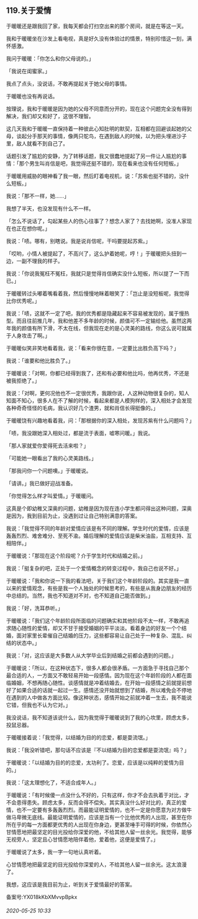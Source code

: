 ## 119.关于爱情
于暖暖还是跟我回了家，我每天都会打扫空出来的那个房间，就是在等这一天。


我和于暖暖坐在沙发上看电视，真是好久没有体验过的情景，特别珍惜这一刻，满怀感激。


我问于暖暖：「你怎么和你父母说的。」


「我说在闺蜜家。」


我点了点头，没说话，不敢再提起关于她父母的事情。


于暖暖也没有再说话。


按理说，我和于暖暖是因为她的父母不同意而分开的，现在这个问题完全没有得到解决，我们却又和好了，这很不理智。


这几天我和于暖暖一直保持着一种彼此心知肚明的默契，互相都在回避谈起她的父母，谈起分手那天的事情，像两只鸵鸟，在遇到敌人的时候，以为把头埋进沙子里，敌人就看不到自己了。


话题引发了尴尬的安静，为了转移话题，我又很蠢地提起了另一件让人尴尬的事情：「那个男生叫肖信是吧，我觉得还挺不错的，现在看来也没有任何短板。」


于暖暖用威胁的眼神看了我一眼，然后盯着电视机，说：「苏紫也挺不错的，没什么短板。」


我说：「那不一样，她……」


我想了半天，也没发现有什么不一样。


「怎么不说话了，勾起某些人的伤心往事了？想念人家了？去找她啊，没准人家现在也正在想你呢。」


我说：「啧。哪有，别瞎说。我是说肖信呢，干吗要提起苏紫。」


「哎哟，小情人被提起了，不高兴了，这么护着她呢，哼！」于暖暖把头扭到一边，一副不理我的样子。


我说：「你说我冤枉不冤枉，我就只是觉得肖信确实没什么短板，所以提了一下而已。」


于暖暖转过头嘟着嘴看着我，然后慢慢地眯着眼笑了：「岂止是没短板呢，我觉得比你优秀呢。」


我说：「啧，这就不一定了吧，我的优秀都是隐藏起来不容易被发现的，属于慢热型。而且往前推几年，我和他差不多年龄的时候，颜值可不一定输给他。虽然这两年我的颜值有所下滑，不太在线，但我现在走的是心灵美的路线，你这么说可就属于人身攻击了啊。」


于暖暖似笑非笑地看着我，说：「看来你很在意，一定要比出胜负高下吗？」


我说：「谁要和他比胜负了。」


于暖暖说：「对啊，你都已经得到我了，还和有必要和他比吗，他再优秀，不还是被我拒绝了。」


我说：「对啊，更何况他也不一定很优秀，我跟你说，人这种动物很复杂的，知人知面不知心，很多人在不了解的时候，看起来都是人模狗样的，深入相处才会发现各种奇奇怪怪的毛病，我认识好几个渣男，就和肖信长得挺像的。」


于暖暖饶有兴趣地看着我，问：「那根据你的深入相处，发现苏紫有什么问题吗？」


「啧，我没跟她深入相处过，都是流于表面，嘘寒问暖。」我说。


「那人家就爱你爱得死去活来啦？」


「可能她一眼看出了我的心灵美路线。」


「那我问你一个问题噢。」于暖暖说。


「请讲。」我已做好迎战准备。


「你觉得怎么样才叫爱情。」于暖暖问。


这真是个即幼稚又深奥的问题，幼稚是因为现在连小学生都问得出这种问题，深奥是因为，我到目前为止，没遇到过让自己特别满意的答案。


我说：「我觉得不同的年龄对爱情应该是有不同的理解。学生时代的爱情，应该是轰轰烈烈、难舍难分、至死不渝。婚后理解的爱情应该是柴米油盐，互相支持、互相陪伴。」


于暖暖说：「那现在这个阶段呢？介于学生时代和结婚之前。」


我说：「挺复杂的吧，正处于一个爱情概念的转变过程中，我自己也说不好。」


于暖暖说：「我和你说一下我的看法吧，关于我们这个年龄阶段的。其实是我一直以来的爱情观念，有些是我一个人独处的时候思考的，有些是从我身边朋友的经历中总结的。当然，我也不知道对不对，也不知道自己能否做到。」


我说：「好，洗耳恭听。」


于暖暖说：「我们这个年龄阶段所面临的问题确实和其他阶段不太一样，不敢再追求随心随性的爱情，却又不甘于接受婚姻的平平淡淡。看着身边的好友一个个结婚，面对家里长辈催自己结婚的压力，这些都容易让自己处于一种复杂、混乱、纠结的状态中。」


我说：「对，这应该是大多数人从大学毕业后到结婚之前都会遇到的问题。」


于暖暖说：「所以，在这种状态下，很多人都会很矛盾。一方面急于寻找自己那个最合适的人，一方面又不敢轻易开始一段感情。因为现在这个年龄阶段的人都在面临婚姻，不想再随心随性。谈感情就是冲着结婚去，在开始一段感情之前就提前想好了如果合适的话就一起过一生。感情还没开始就想到了结婚，所以难免会不停地在遇到的人中做各方面比较。像这种状态，感情开始之前就冲着一生去，我不能说它错，但我也不认为它对。」


我没说话，我不知道该说什么，因为我觉得于暖暖说到了我的心坎里，顾虑太多，投鼠忌器。


于暖暖接着说：「我觉得，以结婚为目的的恋爱，都是耍流氓。」


我说：「我没听错吧，那句话不应该是『不以结婚为目的恋爱都是耍流氓』吗？」


于暖暖说：「以结婚为目的的恋爱，太功利了。恋爱，应该是以纯粹的爱情为目的。」


我说：「这太理想化了，不适合成年人。」


于暖暖说：「有时候傻一点没什么不好的，只有这样，你才不会去执着于对比，才不会患得患失。顾虑太多，反而会得不偿失。其实真没什么好对比的，真正的爱情，也不一定要有多轰轰烈烈。而最能证明爱情的，也不一定是你愿意为对方做牛做马卑微无底线。最能证明爱情的，应该是当有一个比他优秀的人出现，甚至在你所在乎的每一方面都更优秀的人出现在你身边，更甚至唾手可得的时候，你依然心甘情愿地把最坚定的目光投给你深爱的他，不给其他人留一丝余光。我觉得，能够无视旁人，坚定且心甘情愿地陪伴着他，爱着他，这便是爱情了。」


于暖暖说了太多，我一字一句地认真听着。


心甘情愿地把最坚定的目光投给你深爱的人，不给其他人留一丝余光。这太浪漫了。


我想，这应该是我目前为止，听到关于爱情最好的答案。


备案号:YX018kKbXMvvpBpkx


###### 2020-05-25 10:33

